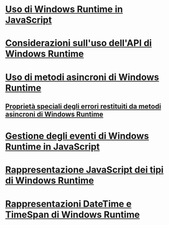 # [Uso di Windows Runtime in JavaScript](using-the-windows-runtime-in-javascript.md)
# [Considerazioni sull'uso dell'API di Windows Runtime](considerations-when-using-the-windows-runtime-api.md)
# [Uso di metodi asincroni di Windows Runtime](using-windows-runtime-asynchronous-methods.md)
## [Proprietà speciali degli errori restituiti da metodi asincroni di Windows Runtime](special-error-properties-from-asynchronous-windows-runtime-methods.md)
# [Gestione degli eventi di Windows Runtime in JavaScript](handling-windows-runtime-events-in-javascript.md)
# [Rappresentazione JavaScript dei tipi di Windows Runtime](javascript-representation-of-windows-runtime-types.md)
# [Rappresentazioni DateTime e TimeSpan di Windows Runtime](windows-runtime-datetime-and-timespan-representations.md)
